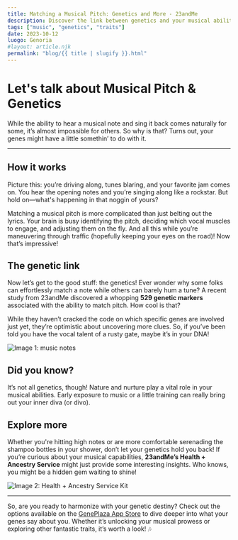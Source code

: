 ```yaml
---
title: Matching a Musical Pitch: Genetics and More - 23andMe
description: Discover the link between genetics and your musical abilities. Can your DNA help you hit the right notes?
tags: ["music", "genetics", "traits"]
date: 2023-10-12
luogo: Genoria
#layout: article.njk
permalink: "blog/{{ title | slugify }}.html"
---
```


# Let's talk about Musical Pitch & Genetics

While the ability to hear a musical note and sing it back comes naturally for some, it’s almost impossible for others. So why is that? Turns out, your genes might have a little somethin’ to do with it. 

---

## How it works

Picture this: you’re driving along, tunes blaring, and your favorite jam comes on. You hear the opening notes and you’re singing along like a rockstar. But hold on—what's happening in that noggin of yours? 

Matching a musical pitch is more complicated than just belting out the lyrics. Your brain is busy identifying the pitch, deciding which vocal muscles to engage, and adjusting them on the fly. And all this while you’re maneuvering through traffic (hopefully keeping your eyes on the road)! Now that’s impressive!

## The genetic link

Now let’s get to the good stuff: the genetics! Ever wonder why some folks can effortlessly match a note while others can barely hum a tune? A recent study from 23andMe discovered a whopping **529 genetic markers** associated with the ability to match pitch. How cool is that? 

While they haven’t cracked the code on which specific genes are involved just yet, they’re optimistic about uncovering more clues. So, if you’ve been told you have the vocal talent of a rusty gate, maybe it’s in your DNA!

![Image 1: music notes](https://pub-prd-seohub-us-west-2.s3.us-west-2.amazonaws.com/wp-content/uploads/sites/2/2021/07/story_music.77c400e97cdd.png)

## Did you know?

It’s not all genetics, though! Nature and nurture play a vital role in your musical abilities. Early exposure to music or a little training can really bring out your inner diva (or divo). 

## Explore more

Whether you're hitting high notes or are more comfortable serenading the shampoo bottles in your shower, don’t let your genetics hold you back! If you’re curious about your musical capabilities, **23andMe’s Health + Ancestry Service** might just provide some interesting insights. Who knows, you might be a hidden gem waiting to shine!

![Image 2: Health + Ancestry Service Kit](https://pub-prd-seohub-us-west-2.s3.us-west-2.amazonaws.com/wp-content/uploads/sites/2/2022/03/HA-Kit-Image-1.png)

---

So, are you ready to harmonize with your genetic destiny? Check out the options available on the [GenePlaza App Store](https://www.GenePlaza.com/app-store) to dive deeper into what your genes say about you. Whether it’s unlocking your musical prowess or exploring other fantastic traits, it’s worth a look! 🎶
